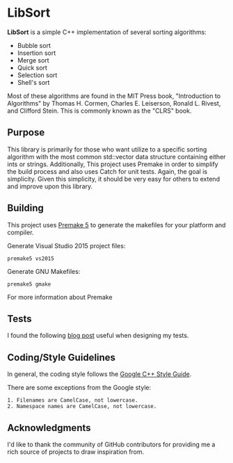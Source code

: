 # LibSort

**LibSort** is a simple C++ implementation of several sorting algorithms:

* Bubble sort
* Insertion sort
* Merge sort
* Quick sort
* Selection sort
* Shell's sort

Most of these algorithms are found in the MIT Press book, "Introduction to
Algorithms" by Thomas H. Cormen, Charles E. Leiserson, Ronald L. Rivest, and
Clifford Stein. This is commonly known as the "CLRS" book.

## Purpose

This library is primarily for those who want utilize to a specific sorting
algorithm with the most common std::vector data structure containing either
ints or strings. Additionally, This project uses Premake in order to simplify
the build process and also uses Catch for unit tests. Again, the goal is
simplicity. Given this simplicity, it should be very easy for others to extend
and improve upon this library.

## Building

This project uses [Premake 5](https://github.com/premake/premake-core/blob/master/README.md)
to generate the makefiles for your platform and compiler.

Generate Visual Studio 2015 project files:

`premake5 vs2015`

Generate GNU Makefiles:

`premake5 gmake`

For more information about Premake 

## Tests

I found the following [blog post](https://reprog.wordpress.com/2010/05/20/what-does-it-take-to-test-a-sorting-routine/)
useful when designing my tests.

## Coding/Style Guidelines

In general, the coding style follows the [Google C++ Style Guide](https://google.github.io/styleguide/cppguide.html).

There are some exceptions from the Google style:

	1. Filenames are CamelCase, not lowercase.
	2. Namespace names are CamelCase, not lowercase.

## Acknowledgments

I'd like to thank the community of GitHub contributors for providing me a rich
source of projects to draw inspiration from.

